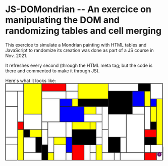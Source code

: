 # JS-DOMondrian -- An exercice on manipulating the DOM and randomizing tables and cell merging

This exercice to simulate a Mondrian painting with HTML tables and JavaScript to randomize its creation was done as part of a JS course in Nov. 2021.

It refreshes every second (through the HTML meta tag; but the code is there and commented to make it through JS).

Here's what it looks like:
![Printscreen of a generated JS-DOMondrian](mondrian-printscreen.png)
